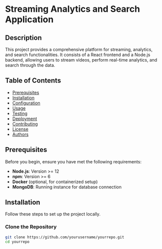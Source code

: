 # Streaming Analytics and Search Application

## Description

This project provides a comprehensive platform for streaming, analytics, and search functionalities. It consists of a React frontend and a Node.js backend, allowing users to stream videos, perform real-time analytics, and search through the data.

## Table of Contents

- [Prerequisites](#prerequisites)
- [Installation](#installation)
- [Configuration](#configuration)
- [Usage](#usage)
- [Testing](#testing)
- [Deployment](#deployment)
- [Contributing](#contributing)
- [License](#license)
- [Authors](#authors)

## Prerequisites

Before you begin, ensure you have met the following requirements:

- **Node.js**: Version >= 12
- **npm**: Version >= 6
- **Docker** (optional, for containerized setup)
- **MongoDB**: Running instance for database connection

## Installation

Follow these steps to set up the project locally.

### Clone the Repository

```bash
git clone https://github.com/yourusername/yourrepo.git
cd yourrepo
```
